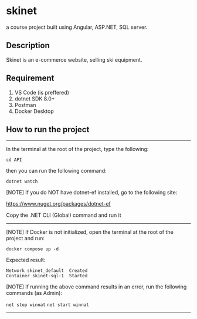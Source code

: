 # skinet
a course project built using Angular, ASP.NET, SQL server.

## Description
Skinet is an e-commerce website, selling ski equipment.

## Requirement
1. VS Code (is preffered)
2. dotnet SDK 8.0+
3. Postman
4. Docker Desktop

## How to run the project
-------------------------------------------------------------------------------------------
In the terminal at the root of the project, type the following:

```cd API```

then you can run the following command:

```dotnet watch```

[NOTE] If you do NOT have dotnet-ef installed, go to the following site:

https://www.nuget.org/packages/dotnet-ef

Copy the .NET CLI (Global) command and run it

-------------------------------------------------------------------------------------------

[NOTE] If Docker is not initialized, open the terminal at the root of the project and run:

```docker compose up -d```

Expected result:

```
Network skinet_default  Created
Container skinet-sql-1  Started
```

[NOTE] If running the above command results in an error, run the following commands (as Admin):

```net stop winnat```
```net start winnat```

-------------------------------------------------------------------------------------------